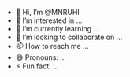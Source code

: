 - 👋 Hi, I’m @MNRUHI
- 👀 I’m interested in ...
- 🌱 I’m currently learning ...
- 💞️ I’m looking to collaborate on ...
- 📫 How to reach me ...
- 😄 Pronouns: ...
- ⚡ Fun fact: ...

<!---
MNRUHI/MNRUHI is a ✨ special ✨ repository because its `README.md` (this file) appears on your GitHub profile.
You can click the Preview link to take a look at your changes.
--->
